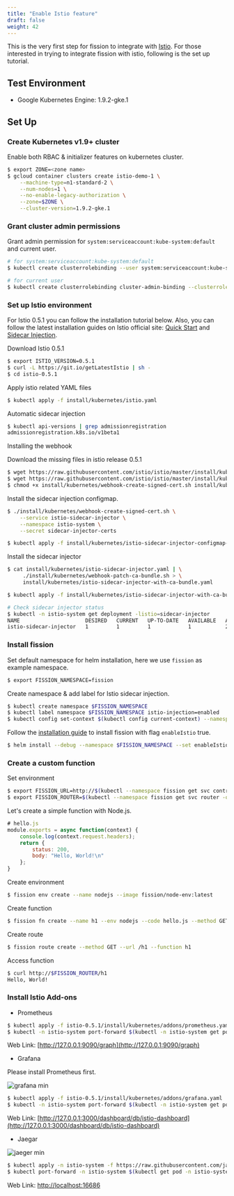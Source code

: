 ```yaml
---
title: "Enable Istio feature"
draft: false
weight: 42
---
```


This is the very first step for fission to integrate with [Istio](https://istio.io/). For those interested in trying to integrate fission with istio, following is the set up tutorial.

## Test Environment
* Google Kubernetes Engine: 1.9.2-gke.1

## Set Up
### Create Kubernetes v1.9+ cluster

Enable both RBAC & initializer features on kubernetes cluster.

``` bash
$ export ZONE=<zone name>
$ gcloud container clusters create istio-demo-1 \
    --machine-type=n1-standard-2 \
    --num-nodes=1 \
    --no-enable-legacy-authorization \
    --zone=$ZONE \
    --cluster-version=1.9.2-gke.1
```

### Grant cluster admin permissions

Grant admin permission for `system:serviceaccount:kube-system:default` and current user.

``` bash
# for system:serviceaccount:kube-system:default
$ kubectl create clusterrolebinding --user system:serviceaccount:kube-system:default kube-system-cluster-admin --clusterrole cluster-admin

# for current user
$ kubectl create clusterrolebinding cluster-admin-binding --clusterrole=cluster-admin --user=$(gcloud config get-value core/account)
```

### Set up Istio environment

For Istio 0.5.1 you can follow the installation tutorial below. Also, you can follow the latest installation guides on Istio official site: [Quick Start](https://istio.io/docs/setup/kubernetes/quick-start.html) and [Sidecar Injection](https://istio.io/docs/setup/kubernetes/sidecar-injection.html).


Download Istio 0.5.1

``` bash
$ export ISTIO_VERSION=0.5.1
$ curl -L https://git.io/getLatestIstio | sh -
$ cd istio-0.5.1
```

Apply istio related YAML files

``` bash
$ kubectl apply -f install/kubernetes/istio.yaml
```

Automatic sidecar injection

``` bash
$ kubectl api-versions | grep admissionregistration
admissionregistration.k8s.io/v1beta1
```

Installing the webhook

Download the missing files in istio release 0.5.1

``` bash
$ wget https://raw.githubusercontent.com/istio/istio/master/install/kubernetes/webhook-create-signed-cert.sh -P install/kubernetes/
$ wget https://raw.githubusercontent.com/istio/istio/master/install/kubernetes/webhook-patch-ca-bundle.sh -P install/kubernetes/
$ chmod +x install/kubernetes/webhook-create-signed-cert.sh install/kubernetes/webhook-patch-ca-bundle.sh
```

Install the sidecar injection configmap.

``` bash
$ ./install/kubernetes/webhook-create-signed-cert.sh \
    --service istio-sidecar-injector \
    --namespace istio-system \
    --secret sidecar-injector-certs

$ kubectl apply -f install/kubernetes/istio-sidecar-injector-configmap-release.yaml
```

Install the sidecar injector

``` bash
$ cat install/kubernetes/istio-sidecar-injector.yaml | \
     ./install/kubernetes/webhook-patch-ca-bundle.sh > \
     install/kubernetes/istio-sidecar-injector-with-ca-bundle.yaml

$ kubectl apply -f install/kubernetes/istio-sidecar-injector-with-ca-bundle.yaml

# Check sidecar injector status
$ kubectl -n istio-system get deployment -listio=sidecar-injector
NAME                     DESIRED   CURRENT   UP-TO-DATE   AVAILABLE   AGE
istio-sidecar-injector   1         1         1            1           26s
```

### Install fission

Set default namespace for helm installation, here we use `fission` as example namespace.
``` bash
$ export FISSION_NAMESPACE=fission
```

Create namespace & add label for Istio sidecar injection.

``` bash
$ kubectl create namespace $FISSION_NAMESPACE
$ kubectl label namespace $FISSION_NAMESPACE istio-injection=enabled
$ kubectl config set-context $(kubectl config current-context) --namespace=$FISSION_NAMESPACE
```

Follow the [installation guide](../../installation/) to install fission with flag `enableIstio` true.

``` bash
$ helm install --debug --namespace $FISSION_NAMESPACE --set enableIstio=true --name istio-demo <chart-fission-all-url>
```

### Create a custom function

Set environment

``` bash
$ export FISSION_URL=http://$(kubectl --namespace fission get svc controller -o=jsonpath='{..ip}')
$ export FISSION_ROUTER=$(kubectl --namespace fission get svc router -o=jsonpath='{..ip}')
```

Let's create a simple function with Node.js.

``` js
# hello.js
module.exports = async function(context) {
    console.log(context.request.headers);
    return {
        status: 200,
        body: "Hello, World!\n"
    };
}
```

Create environment

``` bash
$ fission env create --name nodejs --image fission/node-env:latest
```

Create function

``` bash
$ fission fn create --name h1 --env nodejs --code hello.js --method GET
```

Create route

``` bash
$ fission route create --method GET --url /h1 --function h1
```

Access function

``` bash
$ curl http://$FISSION_ROUTER/h1
Hello, World!
```


### Install Istio Add-ons

* Prometheus

``` bash
$ kubectl apply -f istio-0.5.1/install/kubernetes/addons/prometheus.yaml
$ kubectl -n istio-system port-forward $(kubectl -n istio-system get pod -l app=prometheus -o jsonpath='{.items[0].metadata.name}') 9090:9090
```

Web Link: [http://127.0.0.1:9090/graph](http://127.0.0.1:9090/graph)

* Grafana

Please install Prometheus first.

![grafana min](https://user-images.githubusercontent.com/202578/33528556-639493e2-d89d-11e7-9768-976fb9208646.png)

``` bash
$ kubectl apply -f istio-0.5.1/install/kubernetes/addons/grafana.yaml
$ kubectl -n istio-system port-forward $(kubectl -n istio-system get pod -l app=grafana -o jsonpath='{.items[0].metadata.name}') 3000:3000
```

Web Link: [http://127.0.0.1:3000/dashboard/db/istio-dashboard](http://127.0.0.1:3000/dashboard/db/istio-dashboard)

* Jaegar

![jaeger min](https://user-images.githubusercontent.com/202578/33528554-572c4f28-d89d-11e7-8a01-1543fc2aa064.png)

``` bash
$ kubectl apply -n istio-system -f https://raw.githubusercontent.com/jaegertracing/jaeger-kubernetes/master/all-in-one/jaeger-all-in-one-template.yml
$ kubectl port-forward -n istio-system $(kubectl get pod -n istio-system -l app=jaeger -o jsonpath='{.items[0].metadata.name}') 16686:16686
```

Web Link: [http://localhost:16686](http://localhost:16686)
